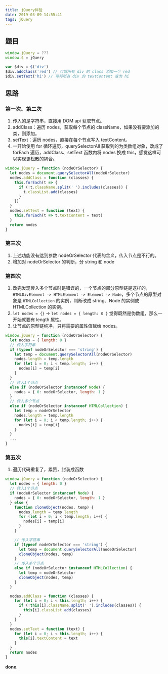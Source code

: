 ```yaml
---
title: jQuery体验
date: 2019-03-09 14:55:41
tags: jQuery
---
```


## 题目

```js
window.jQuery = ???
window.$ = jQuery

var $div = $('div')
$div.addClass('red') // 可将所有 div 的 class 添加一个 red
$div.setText('hi') // 可将所有 div 的 textContent 变为 hi
```

<!-- more -->

## 思路

### 第一次、第二次

1. 传入的是字符串，直接用 DOM api 获取节点。
2. addClass：遍历 nodes，获取每个节点的 className，如果没有要添加的类，则添加。
3. setText：遍历 nodes，直接在每个节点写入 textContent。
4. 一开始使用 for 循环遍历，querySelectorAll 获取到的为类数组对象，改成了 forEach 遍历，addClass、setText 函数内将 nodes 换成 this，感觉这样可以实现更松散的耦合。
   
```js
window.jQuery = function (nodeOrSelector) {
  let nodes = document.querySelectorAll(nodeOrSelector)
  nodes.addClass = function (classes) {
    this.forEach(t => {
      if (!t.className.split(' ').includes(classes)) {
        t.classList.add(classes)
      }
    })
  }
  nodes.setText = function (text) {
    this.forEach(t => t.textContent = text)
  }
  return nodes
}
```

### 第三次

1. 上述功能没有达到参数 nodeOrSelector 代表的含义，传入节点是不行的。
2. 增加对 nodeOrSelector 的判断，分 string 和 node

### 第四次

1. 改完发现传入多个节点时是错误的，一个节点的部分原型链是这样的，`HTMLDivElement -> HTMLElement -> Element -> Node`，多个节点的原型对象是 `HTMLCollection` 的实例，判断改成 string、Node 的实例或 HTMLCollection 的实例。
2. `let nodes = {}` -> `let nodes = { length: 0 }` 觉得既然是伪数组，那么一开始就要有 length 属性。
3. 让节点的原型链纯净，只将需要的属性值赋给 nodes。
   
```js
window.jQuery = function (nodeOrSelector) {
  let nodes = { length: 0 }
  // 传入字符串
  if (typeof nodeOrSelector === 'string') {
    let temp = document.querySelectorAll(nodeOrSelector)
    nodes.length = temp.length
    for (let i = 0; i < temp.length; i++) {
      nodes[i] = temp[i]
    }
  }
  // 传入1个节点
  else if (nodeOrSelector instanceof Node) {
    nodes = { 0: nodeOrSelector, length: 1 }
  } 
  // 传入多个节点
  else if (nodeOrSelector instanceof HTMLCollection) {
    let temp = nodeOrSelector
    nodes.length = temp.length
    for (let i = 0; i < temp.length; i++) {
      nodes[i] = temp[i]
    }
  }
  ...
}
```

### 第五次

1. 遍历代码重复了，累赘，封装成函数

```js
window.jQuery = function (nodeOrSelector) {
  let nodes = { length: 0 }
  // 传入1个节点
  if (nodeOrSelector instanceof Node) {
    nodes = { 0: nodeOrSelector, length: 1 }
  } else {
    function cloneObject(nodes, temp) {
      nodes.length = temp.length
      for (let i = 0; i < temp.length; i++) {
        nodes[i] = temp[i]
      }
    }

    // 传入字符串
    if (typeof nodeOrSelector === 'string') {
      let temp = document.querySelectorAll(nodeOrSelector)
      cloneObject(nodes, temp)
    }
    // 传入多个节点
    else if (nodeOrSelector instanceof HTMLCollection) {
      let temp = nodeOrSelector
      cloneObject(nodes, temp)
    }
  }

  nodes.addClass = function (classes) {
    for (let i = 0; i < this.length; i++) {
      if (!this[i].className.split(' ').includes(classes)) {
        this[i].classList.add(classes)
      }
    }
  }
  nodes.setText = function (text) {
    for (let i = 0; i < this.length; i++) {
      this[i].textContent = text
    }
  }
  return nodes
}
```

**done**.